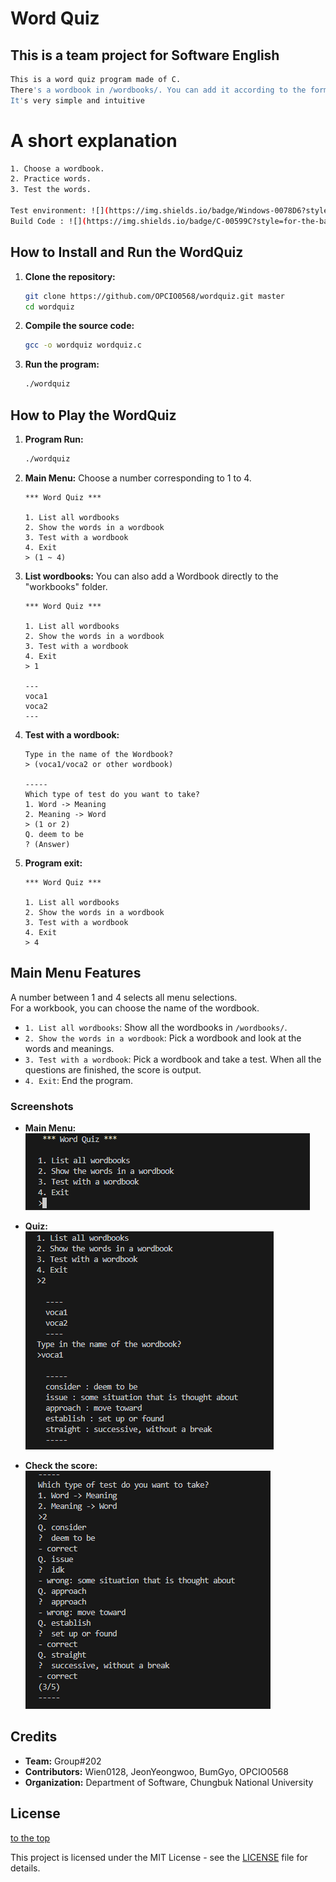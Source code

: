 Word Quiz
====================
This is a team project for Software English
-------------
   ```bash
   This is a word quiz program made of C.
   There's a wordbook in /wordbooks/. You can add it according to the form if you need it.
   It's very simple and intuitive
   ```
# A short explanation
   ```bash
   1. Choose a wordbook.
   2. Practice words.
   3. Test the words.

   Test environment: ![](https://img.shields.io/badge/Windows-0078D6?style=for-the-badge&logo=windows&logoColor=white) ![](https://img.shields.io/badge/Visual_Studio_Code-0078D4?style=for-the-badge&logo=visual%20studio%20code&logoColor=white)
   Build Code : ![](https://img.shields.io/badge/C-00599C?style=for-the-badge&logo=c&logoColor=white)
   ```
   

## How to Install and Run the WordQuiz

1. **Clone the repository:**
   ```bash
   git clone https://github.com/OPCIO0568/wordquiz.git master
   cd wordquiz
   ```

2. **Compile the source code:**
   ```bash
   gcc -o wordquiz wordquiz.c
   ```

3. **Run the program:**
   ```bash
   ./wordquiz
   ```

## How to Play the WordQuiz

1. **Program Run:**
   ```bash
   ./wordquiz
   ```

2. **Main Menu:**
   Choose a number corresponding to 1 to 4.
   ```
   *** Word Quiz ***

   1. List all wordbooks
   2. Show the words in a wordbook
   3. Test with a wordbook
   4. Exit
   > (1 ~ 4) 
   ```

4. **List wordbooks:**
   You can also add a Wordbook directly to the "workbooks" folder.
   ```
   *** Word Quiz ***

   1. List all wordbooks
   2. Show the words in a wordbook
   3. Test with a wordbook
   4. Exit
   > 1
   
   ---
   voca1
   voca2
   ---
   ```

5. **Test with a wordbook:**
   ```
   Type in the name of the Wordbook?
   > (voca1/voca2 or other wordbook)

   -----
   Which type of test do you want to take?
   1. Word -> Meaning
   2. Meaning -> Word
   > (1 or 2)
   Q. deem to be
   ? (Answer)
   ```

6. **Program exit:**
   ```
   *** Word Quiz ***

   1. List all wordbooks
   2. Show the words in a wordbook
   3. Test with a wordbook
   4. Exit
   > 4
   ```
## Main Menu Features
A number between 1 and 4 selects all menu selections.   
For a workbook, you can choose the name of the wordbook.   
   
- `1. List all wordbooks`: Show all the wordbooks in `/wordbooks/`.   
- `2. Show the words in a wordbook`: Pick a wordbook and look at the words and meanings.   
- `3. Test with a wordbook`: Pick a wordbook and take a test. When all the questions are finished, the score is output.   
- `4. Exit`: End the program.   

### Screenshots
- **Main Menu:**   
  ![MainMenu](screenshots/main_menu.PNG)
  
- **Quiz:**   
  ![Quiz](screenshots/quiz_question.PNG)
  
- **Check the score:**   
  ![CheckScore](screenshots/check_score.PNG)

## Credits

- **Team:** Group#202
- **Contributors:** Wien0128, JeonYeongwoo, BumGyo, OPCIO0568
- **Organization:** Department of Software, Chungbuk National University

## License

[to the top](#top)

This project is licensed under the MIT License - see the [LICENSE](LICENSE.md) file for details.

